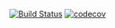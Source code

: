 [![Build Status](https://travis-ci.org/bhuvana04/Testing.svg?branch=master)](https://travis-ci.org/bhuvana04/Testing)
[![codecov](https://codecov.io/gh/bhuvana04/Testing/branch/master/graph/badge.svg)](https://codecov.io/gh/bhuvana04/Testing)
